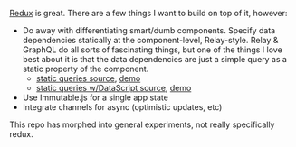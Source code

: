 [Redux](https://github.com/gaearon/redux) is great. There are a few things I want to build on top of it, however:

* Do away with differentiating smart/dumb components. Specify data
  dependencies statically at the component-level, Relay-style. Relay &
  GraphQL do all sorts of fascinating things, but one of the things I
  love best about it is that the data dependencies are just a simple
  query as a static property of the component.
  * [static queries source](https://github.com/jlongster/redux-experiments/blob/master/static-queries/main.js), [demo](http://jlongster.github.io/redux-experiments/static-queries/)
  * [static queries w/DataScript source](https://github.com/jlongster/redux-experiments/blob/master/static-queries-datascript/main.js), [demo](http://jlongster.github.io/redux-experiments/static-queries-datascript/)
* Use Immutable.js for a single app state
* Integrate channels for async (optimistic updates, etc)

This repo has morphed into general experiments, not really specifically redux.